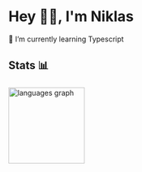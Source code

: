 <!--
**NiklasRulec/NiklasRulec** is a ✨ _special_ ✨ repository because its `README.md` (this file) appears on your GitHub profile.

Here are some ideas to get you started:

- 🔭 I’m currently working on ...
- 🌱 I’m currently learning ...
- 👯 I’m looking to collaborate on ...
- 🤔 I’m looking for help with ...
- 💬 Ask me about ...
- 📫 How to reach me: ...
- 😄 Pronouns: ...
- ⚡ Fun fact: ...
-->


<h1 align="left">Hey 👋🏻, I'm Niklas</h1>

<p>🌱 I’m currently learning Typescript</p>

###
<!--
<h2 align="left">I code with 💻</h2>

###

<div align="left">
  <img src="https://cdn.simpleicons.org/html5" height="45" alt="html logo"  />
  <img width="12" />
  <img src="https://cdn.simpleicons.org/css3" height="45" alt="css logo"  />
  <img width="12" />
  <img src="https://cdn.simpleicons.org/javascript/F7DF1E" height="45" alt="javascript logo"  />
  <img width="12" />
  <img src="https://cdn.simpleicons.org/typescript/3178C6" height="45" alt="typescript logo"  />
  <img width="12" />
  <img src="https://cdn.simpleicons.org/react/61DAFB" height="45" alt="react logo"  />
  <img width="12" />
  <img src="https://cdn.jsdelivr.net/gh/devicons/devicon/icons/nodejs/nodejs-original.svg" height="45" alt="nodejs logo"  />
  <img width="12" />
  <img src="https://cdn.jsdelivr.net/gh/devicons/devicon/icons/mongodb/mongodb-original.svg" height="45" alt="mongodb logo"  />
  <img width="12" />
  <img src="https://cdn.jsdelivr.net/gh/devicons/devicon/icons/npm/npm-original-wordmark.svg" height="45" alt="npm logo"  />
  <img width="12" />
  <img src="https://cdn.jsdelivr.net/gh/devicons/devicon/icons/git/git-original.svg" height="45" alt="git logo"  />
  <img width="12" />
  <img src="https://cdn.simpleicons.org/tailwindcss/06B6D4" height="45" alt="tailwindcss logo"  />
  
</div>
-->
###

<h2 align="left">Stats 📊</h2>

###

<div align="left">
  <img src="https://github-readme-stats.vercel.app/api/top-langs?username=NiklasRulec&locale=en&hide_title=false&layout=compact&card_width=320&langs_count=5&theme=radical&hide_border=true&order=2" height="150" alt="languages graph"  />
</div>

###

